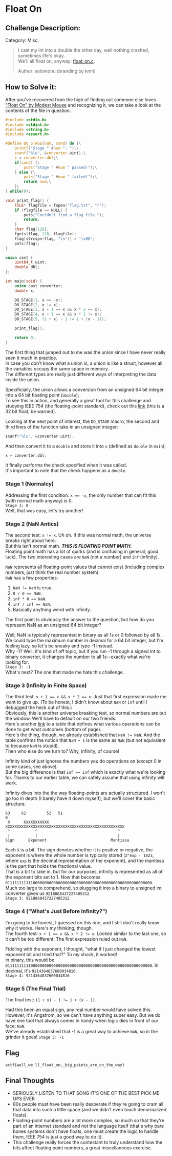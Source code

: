 # Float On
## Challenge Description:
Category: Misc.

> I cast my int into a double the other day, well nothing crashed, sometimes life's okay.  
> We'll all float on, anyway: [float_on.c](https://github.com/enh-code/CTF-writeups/edit/main/angstromCTF/2021/float_on.c).  
> 
> Author: solomonu (branding by kmh)

## How to Solve it:
After you've recovered from the high of finding out someone else loves ["Float On" by Modest Mouse](https://www.youtube.com/watch?v=CTAud5O7Qqk) and recognizing it, we can take a look at the contents of the file 
in question.
```c
#include <stdio.h>
#include <stdint.h>
#include <string.h>
#include <assert.h>

#define DO_STAGE(num, cond) do {\
    printf("Stage " #num ": ");\
    scanf("%lu", &converter.uint);\
    x = converter.dbl;\
    if(cond) {\
        puts("Stage " #num " passed!");\
    } else {\
        puts("Stage " #num " failed!");\
        return num;\
    }\
} while(0);

void print_flag() {
    FILE* flagfile = fopen("flag.txt", "r");
    if (flagfile == NULL) {
        puts("Couldn't find a flag file.");
        return;
    }
    char flag[128];
    fgets(flag, 128, flagfile);
    flag[strcspn(flag, "\n")] = '\x00';
    puts(flag);
}

union cast {
    uint64_t uint;
    double dbl;
};

int main(void) {
    union cast converter;
    double x;

    DO_STAGE(1, x == -x);
    DO_STAGE(2, x != x);
    DO_STAGE(3, x + 1 == x && x * 2 == x);
    DO_STAGE(4, x + 1 == x && x * 2 != x);
    DO_STAGE(5, (1 + x) - 1 != 1 + (x - 1));

    print_flag();

    return 0;
}
```

The first thing that jumped out to me was the union since I have never really seen it much in practice.  
In case you don't know what a union is, a union is like a struct, however all the variables occupy the same space in memory.  
The different types are really just different ways of interpreting the data inside the union.  
  
Specificially, the union allows a conversion from an unsigned 64 bit integer into a 64 bit floating point (`double`);  
To see this in action, and generally a great tool for this challenge and studying IEEE 754 (the floating-point standard), check out this [link](https://www.h-schmidt.net/FloatConverter/IEEE754.html) (this is a 32 bit float, be warned).
  
Looking at the next point of interest, the `DO_STAGE` macro, the second and third lines of the function take in an unsigned integer:
```c
scanf("%lu", &converter.uint);
```
And then convert it to a `double` and store it into `x` (defined as `double` in `main`):
```c
x = converter.dbl;
```
It finally performs the check specified when it was called.  
It's important to note that the check happens as a `double`.  

### Stage 1 (Normalcy)
Addressing the first condition: `x == -x`, the only number that can fit this (with normal math anyway) is 0.  
`Stage 1: 0`  
Well, that was easy, let's try another!  

### Stage 2 (NaN Antics)
The second test: `x != x`. Uh oh. If this was normal math, the universe breaks right about here.  
But this isn't normal math. ***THIS IS FLOATING POINT MATH.***  
Floating point math has a lot of quirks (and is confusing in general, good luck). The two interesting cases are `NaN` (not a number) and `inf` (infinity).  
  
`NaN` represents all floating-point values that cannot exist (including complex numbers, just think the real number system).  
`NaN` has a few properties:
  1. `NaN != NaN` is `true`.
  2. `0 / 0 == NaN`.
  3. `inf * 0 == NaN`.
  4. `inf / inf == NaN`.
  5. Basically anything weird with infinity.  

The first point is obviously the answer to the question, but how do you represent NaN as an unsigned 64 bit integer?

Well, NaN is typically represented in binary as all 1s or 0 followed by all 1s. We could type the maximum number in decimal for a 64 bit integer, but I'm feeling lazy, so let's be sneaky and type -1 instead.  
Why -1? Well, it's kind of off topic, but if you run -1 through a signed int to binary converter, it changes the number to all 1s--exactly what we're looking for.  
`Stage 2: -1`  
What's next? The one that made me hate this challenge.  
  
### Stage 3 (Infinity in Finite Space)
The third test: `x + 1 == x && x * 2 == x`. Just that first expression made me want to give up. (To be honest, I didn't know about `NaN` or `inf` until I debugged the heck out of this.)  
Obviously, this is another universe breaking test, so normal numbers are out the window. We'll have to default on our two friends.  
Here's another [link](https://www.cs.uaf.edu/2012/fall/cs301/lecture/10_24_weirdfloat.html) to a table that defines what various operations can be done to get what outcomes (bottom of page).  
Here's the thing, though, we already established that `NaN != NaN`. And the table confirms the notion that `NaN + 1` is the same as `NaN` (but not equivalent to because `NaN` is stupid).  
Then who else do we turn to? Why, infinity, of course!  
  
Infinity kind of just ignores the numbers you do operations on (except 0 in some cases, see above).  
But the big difference is that `inf == inf` which is exactly what we're looking for. Thanks to our earlier table, we can safely assume that using infinity will work.  

Infinity dives into the the way floating-points are actually structured. I won't go too in depth (I barely have it down myself), but we'll cover the basic structure.
```
63     62         52   51                                                  0
 X      XXXXXXXXXXX     XXXXXXXXXXXXXXXXXXXXXXXXXXXXXXXXXXXXXXXXXXXXXXXXXXXX
 ^           ^                                   ^
 |           |                                   |
Sign      Exponent                            Mantissa
```
Each `X` is a bit. The sign denotes whether it is positive or negative, the exponent is where the whole number is typically stored (`2^exp - 1023`, where `exp` is the decimal representation of the exponent), and the mantissa is the part that holds the fractional value.  
That is a bit to take in, but for our purposes, infinity is represented as all of the exponent bits set to 1. Now that becomes `0111111111110000000000000000000000000000000000000000000000000000`.  
Much too large to comprehend, so plugging it into a binary to unsigned int converter gives us `9218868437227405312`.  
`Stage 3: 9218868437227405312`  
  
### Stage 4 ("What's Just Before Infinity?")
I'm going to be honest, I guessed on this one, and I still don't really know why it works. Here's my thinking, though.  
The fourth test: `x + 1 == x && x * 2 != x`. Looked similar to the last one, so it can't be too different. The first expression ruled out `NaN`.
  
Fiddling with the exponent, I thought, "what if I just changed the lowest exponent bit and tried that?" To my shock, it worked!  
In binary, this would be `0111111111100000000000000000000000000000000000000000000000000000`. In decimal, it's `9214364837600034816`.  
`Stage 4: 9214364837600034816`  
  
### Stage 5 (The Final Trial)
The final test: `(1 + x) - 1 != 1 + (x - 1)`.

Had this been an equal sign, any real number would have solved this. However, it's Angstrom, so we can't have anything super easy. But we do have one tool that always comes in handy when logic dies in front of our face: `NaN`.  
We've already established that -1 is a great way to achieve `NaN`, so in the grinder it goes!
`Stage 5: -1`

## Flag
`actf{well_we'll_float_on,_big_points_are_on_the_way}`  
  
## Final Thoughts
 - SERIOUSLY LISTEN TO THAT SONG IT'S ONE OF THE BEST PICK ME UPS EVER
 - 80s people must have been really desperate if they're going to cram all that data into such a little space (and we didn't even touch denormalized floats).
 - Floating-point numbers are a lot more complex, so much so that they're part of an internet standard and not the language itself (that's why bare bones systems don't have floats, one must create the logic to handle them, IEEE 754 is just a good way to do it).
 - This challenge really forces the contestant to truly understand how the bits affect floating point numbers, a great miscellaneous exercise.

